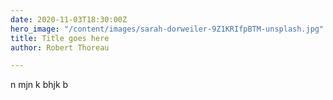 ```yaml
---
date: 2020-11-03T18:30:00Z
hero_image: "/content/images/sarah-dorweiler-9Z1KRIfpBTM-unsplash.jpg"
title: Title goes here
author: Robert Thoreau

---
```

n mjn k bhjk b